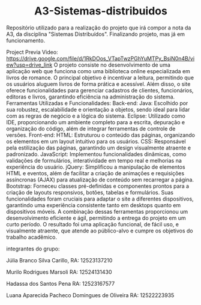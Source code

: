 <h1 align="center">  A3-Sistemas-distribuidos </h1>
Repositório utilizado para a realização do projeto que irá compor a nota da A3, da disciplina "Sistemas Distribuídos". Finalizando projeto, mas já em funcionamento.

Project Previa Video: https://drive.google.com/file/d/1RkDOos_VTapTwzPGhYuMTPy_BsiN0n4B/view?usp=drive_link
O projeto consiste no desenvolvimento de uma aplicação web que funciona como uma biblioteca online especializada em livros de romance. O principal objetivo é incentivar a leitura, permitindo que os usuários aluguem livros de forma prática e acessível. Além disso, o site oferece funcionalidades para gerenciar cadastros de clientes, funcionários, editoras e livros, garantindo eficiência na administração do sistema.
Ferramentas Utilizadas e Funcionalidades:
Back-end:
Java: Escolhido por sua robustez, escalabilidade e orientação a objetos, sendo ideal para lidar com as regras de negócio e a lógica do sistema.
Eclipse: Utilizado como IDE, proporcionando um ambiente completo para a escrita, depuração e organização do código, além de integrar ferramentas de controle de versões.
Front-end:
HTML: Estruturou o conteúdo das páginas, organizando os elementos em um layout intuitivo para os usuários.
CSS: Responsável pela estilização das páginas, garantindo um design visualmente atraente e padronizado.
JavaScript: Implementou funcionalidades dinâmicas, como validações de formulários, interatividade em tempo real e melhorias na experiência do usuário.
jQuery: Simplificou a manipulação de elementos HTML e eventos, além de facilitar a criação de animações e requisições assíncronas (AJAX) para atualização de conteúdo sem recarregar a página.
Bootstrap: Forneceu classes pré-definidas e componentes prontos para a criação de layouts responsivos, botões, tabelas e formulários. Suas funcionalidades foram cruciais para adaptar o site a diferentes dispositivos, garantindo uma experiência consistente tanto em desktops quanto em dispositivos móveis.
A combinação dessas ferramentas proporcionou um desenvolvimento eficiente e ágil, permitindo a entrega do projeto em um curto período. O resultado foi uma aplicação funcional, de fácil uso, e visualmente atraente, que atende ao público-alvo e cumpre os objetivos do trabalho acadêmico.

integrantes do grupo:

Júlia Branco Silva Carillo, RA: 12523137210

Murilo Rodrigues Marsoli RA: 12524131430


Hadassa dos Santos Pena  RA: 12523167577

Luana Aparecida Pacheco Domingues de Oliveira RA: 12522223935

